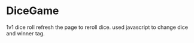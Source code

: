 # DiceGame
1v1 dice roll
refresh the page to reroll dice.
used javascript to change dice and winner tag.
